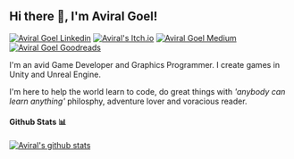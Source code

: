 <h2> Hi there 👋, I'm Aviral Goel! </h2>
    
[![Aviral Goel Linkedin](https://img.shields.io/badge/LinkedIn-0077B5?style=for-the-badge&logo=linkedin&logoColor=white)](https://www.linkedin.com/in/goelaviral/)
[![Aviral's Itch.io](https://img.shields.io/static/v1?style=for-the-badge&message=Itch.io&color=FA5C5C&logo=Itch.io&logoColor=FFFFFF&label=)](https://aviralgoel.itch.io/)
[![Aviral Goel Medium](https://img.shields.io/badge/Medium-000000?style=for-the-badge&logo=medium&logoColor=white)](https://medium.com/@goelaviral)
[![Aviral Goel Goodreads](https://img.shields.io/static/v1?style=for-the-badge&message=Goodreads&color=372213&logo=Goodreads&logoColor=FFFFFF&label=)](https://www.goodreads.com/user/show/11245948-aviral-goel)

<!-- This is using base64 encoded image. If you have a small image, you can upload the base64 version of it :D https://www.base64-image.de/ -->

I'm an avid Game Developer and Graphics Programmer. I create games in Unity and Unreal Engine.

I'm here to help the world learn to code, do great things with *'anybody can learn anything'* philosphy, adventure lover and voracious reader.



#### Github Stats 📊

[![Aviral's github stats](https://github-readme-stats.vercel.app/api?username=aviralgoel)](https://github.com/anuraghazra/github-readme-stats)










